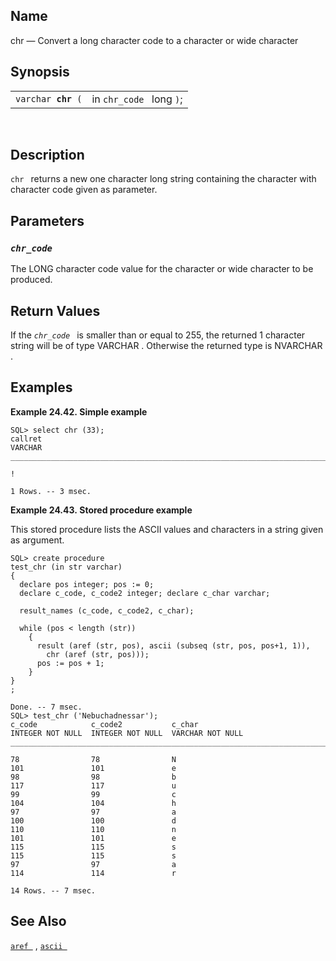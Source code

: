 <div id="fn_chr" class="refentry">

<div class="titlepage">

</div>

<div class="refnamediv">

## Name

chr — Convert a <span class="type">long </span> character code to a
character or wide character

</div>

<div class="refsynopsisdiv">

## Synopsis

<div id="fsyn_chr" class="funcsynopsis">

|                         |                          |
|-------------------------|--------------------------|
| `varchar `**`chr`**` (` | in `chr_code ` long `)`; |

<div class="funcprototype-spacer">

 

</div>

</div>

</div>

<div id="desc_chr" class="refsect1">

## Description

`chr ` returns a new one character long string containing the character
with character code given as parameter.

</div>

<div id="params_chr" class="refsect1">

## Parameters

<div id="id82261" class="refsect2">

### *`chr_code `*

The <span class="type">LONG </span> character code value for the
<span class="type">character </span> or <span class="type">wide
character </span> to be produced.

</div>

</div>

<div id="ret_chr" class="refsect1">

## Return Values

If the *`chr_code `* is smaller than or equal to 255, the returned 1
character string will be of type <span class="type">VARCHAR </span> .
Otherwise the returned type is <span class="type">NVARCHAR </span> .

</div>

<div id="examples_chr" class="refsect1">

## Examples

<div id="ex_chr_1" class="example">

**Example 24.42. Simple example**

<div class="example-contents">

``` screen
SQL> select chr (33);
callret
VARCHAR
_______________________________________________________________________________

!

1 Rows. -- 3 msec.
```

</div>

</div>

  

<div id="ex_chr_2" class="example">

**Example 24.43. Stored procedure example**

<div class="example-contents">

This stored procedure lists the ASCII values and characters in a string
given as argument.

``` screen
SQL> create procedure
test_chr (in str varchar)
{
  declare pos integer; pos := 0;
  declare c_code, c_code2 integer; declare c_char varchar;

  result_names (c_code, c_code2, c_char);

  while (pos < length (str))
    {
      result (aref (str, pos), ascii (subseq (str, pos, pos+1, 1)),
        chr (aref (str, pos)));
      pos := pos + 1;
    }
}
;

Done. -- 7 msec.
SQL> test_chr ('Nebuchadnessar');
c_code            c_code2           c_char
INTEGER NOT NULL  INTEGER NOT NULL  VARCHAR NOT NULL
_______________________________________________________________________________

78                78                N
101               101               e
98                98                b
117               117               u
99                99                c
104               104               h
97                97                a
100               100               d
110               110               n
101               101               e
115               115               s
115               115               s
97                97                a
114               114               r

14 Rows. -- 7 msec.
```

</div>

</div>

  

</div>

<div id="seealso_chr" class="refsect1">

## See Also

<a href="fn_aref.html" class="link" title="aref"><code
class="function">aref </code></a> ,
<a href="fn_ascii.html" class="link" title="ascii"><code
class="function">ascii </code></a>

</div>

</div>

